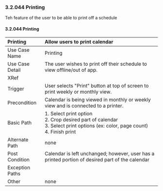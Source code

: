 ### 3.2.044 Printing

Teh feature of the user to be able to print off a schedule 

#### 3.2.044 Printing

| Printing | Allow users to print calendar                                |
|:--------------| :--------------|
|Use Case Name  | Printing|
|Use Case Detail| The user wishes to print off their schedule to view offline/out of app. |
|XRef           |                                                  |
|Trigger        | User selects "Print" button at top of screen to print weekly or monthly view.|
|Precondition   | Calendar is being viewed in monthly or weekly view and is connected to a printer. |
|Basic Path     | 1. Select print option <br>2. Crop desired part of calendar  <br>3. Select print options (ex: color, page count)  <br>4. Finish print |
|Alternate Path | none                                                    |
|Post Condition | Calendar is left unchanged; however, user has a printed portion of desired part of the calendar |
|Exception Paths|                                                         |
|Other          | none                                                    |


